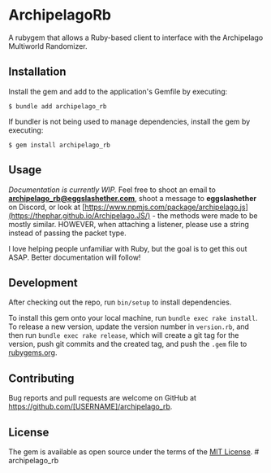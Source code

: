 # ArchipelagoRb
A rubygem that allows a Ruby-based client to interface with the Archipelago Multiworld Randomizer.

## Installation

Install the gem and add to the application's Gemfile by executing:

    $ bundle add archipelago_rb

If bundler is not being used to manage dependencies, install the gem by executing:

    $ gem install archipelago_rb

## Usage

*Documentation is currently WIP.*
Feel free to shoot an email to **archipelago_rb@eggslashether.com**, shoot a message to **eggslashether** on Discord, or look at [https://www.npmjs.com/package/archipelago.js](https://thephar.github.io/Archipelago.JS/) - the methods were made to be mostly similar. HOWEVER, when attaching a listener, please use a string instead of passing the packet type.

I love helping people unfamiliar with Ruby, but the goal is to get this out ASAP. Better documentation will follow!

## Development

After checking out the repo, run `bin/setup` to install dependencies.

To install this gem onto your local machine, run `bundle exec rake install`. To release a new version, update the version number in `version.rb`, and then run `bundle exec rake release`, which will create a git tag for the version, push git commits and the created tag, and push the `.gem` file to [rubygems.org](https://rubygems.org).

## Contributing

Bug reports and pull requests are welcome on GitHub at https://github.com/[USERNAME]/archipelago_rb.

## License

The gem is available as open source under the terms of the [MIT License](https://opensource.org/licenses/MIT).
#   a r c h i p e l a g o _ r b 
 
 
